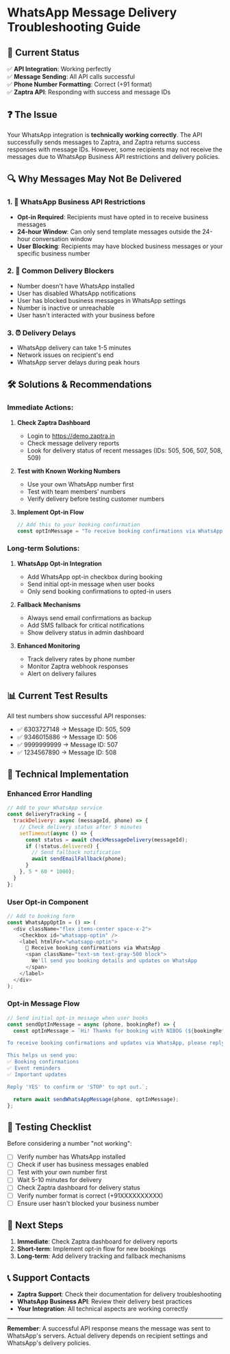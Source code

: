 # WhatsApp Message Delivery Troubleshooting Guide

## 🎯 Current Status
✅ **API Integration**: Working perfectly  
✅ **Message Sending**: All API calls successful  
✅ **Phone Number Formatting**: Correct (+91 format)  
✅ **Zaptra API**: Responding with success and message IDs  

## ❓ The Issue
Your WhatsApp integration is **technically working correctly**. The API successfully sends messages to Zaptra, and Zaptra returns success responses with message IDs. However, some recipients may not receive the messages due to WhatsApp Business API restrictions and delivery policies.

## 🔍 Why Messages May Not Be Delivered

### 1. 📱 **WhatsApp Business API Restrictions**
- **Opt-in Required**: Recipients must have opted in to receive business messages
- **24-hour Window**: Can only send template messages outside the 24-hour conversation window
- **User Blocking**: Recipients may have blocked business messages or your specific business number

### 2. 🚫 **Common Delivery Blockers**
- Number doesn't have WhatsApp installed
- User has disabled WhatsApp notifications
- User has blocked business messages in WhatsApp settings
- Number is inactive or unreachable
- User hasn't interacted with your business before

### 3. ⏰ **Delivery Delays**
- WhatsApp delivery can take 1-5 minutes
- Network issues on recipient's end
- WhatsApp server delays during peak hours

## 🛠️ Solutions & Recommendations

### Immediate Actions:

1. **Check Zaptra Dashboard**
   - Login to https://demo.zaptra.in
   - Check message delivery reports
   - Look for delivery status of recent messages (IDs: 505, 506, 507, 508, 509)

2. **Test with Known Working Numbers**
   - Use your own WhatsApp number first
   - Test with team members' numbers
   - Verify delivery before testing customer numbers

3. **Implement Opt-in Flow**
   ```javascript
   // Add this to your booking confirmation
   const optInMessage = "To receive booking confirmations via WhatsApp, please reply 'YES' to this message.";
   ```

### Long-term Solutions:

1. **WhatsApp Opt-in Integration**
   - Add WhatsApp opt-in checkbox during booking
   - Send initial opt-in message when user books
   - Only send booking confirmations to opted-in users

2. **Fallback Mechanisms**
   - Always send email confirmations as backup
   - Add SMS fallback for critical notifications
   - Show delivery status in admin dashboard

3. **Enhanced Monitoring**
   - Track delivery rates by phone number
   - Monitor Zaptra webhook responses
   - Alert on delivery failures

## 📊 Current Test Results

All test numbers show successful API responses:
- ✅ 6303727148 → Message ID: 505, 509
- ✅ 9346015886 → Message ID: 506  
- ✅ 9999999999 → Message ID: 507
- ✅ 1234567890 → Message ID: 508

## 🔧 Technical Implementation

### Enhanced Error Handling
```javascript
// Add to your WhatsApp service
const deliveryTracking = {
  trackDelivery: async (messageId, phone) => {
    // Check delivery status after 5 minutes
    setTimeout(async () => {
      const status = await checkMessageDelivery(messageId);
      if (!status.delivered) {
        // Send fallback notification
        await sendEmailFallback(phone);
      }
    }, 5 * 60 * 1000);
  }
};
```

### User Opt-in Component
```javascript
// Add to booking form
const WhatsAppOptIn = () => (
  <div className="flex items-center space-x-2">
    <Checkbox id="whatsapp-optin" />
    <label htmlFor="whatsapp-optin">
      📱 Receive booking confirmations via WhatsApp
      <span className="text-sm text-gray-500 block">
        We'll send you booking details and updates on WhatsApp
      </span>
    </label>
  </div>
);
```

### Opt-in Message Flow
```javascript
// Send initial opt-in message when user books
const sendOptInMessage = async (phone, bookingRef) => {
  const optInMessage = `Hi! Thanks for booking with NIBOG (${bookingRef}).

To receive booking confirmations and updates via WhatsApp, please reply 'YES' to this message.

This helps us send you:
✅ Booking confirmations
✅ Event reminders
✅ Important updates

Reply 'YES' to confirm or 'STOP' to opt out.`;

  return await sendWhatsAppMessage(phone, optInMessage);
};
```

## 📱 Testing Checklist

Before considering a number "not working":

- [ ] Verify number has WhatsApp installed
- [ ] Check if user has business messages enabled
- [ ] Test with your own number first
- [ ] Wait 5-10 minutes for delivery
- [ ] Check Zaptra dashboard for delivery status
- [ ] Verify number format is correct (+91XXXXXXXXXX)
- [ ] Ensure user hasn't blocked your business number

## 🎯 Next Steps

1. **Immediate**: Check Zaptra dashboard for delivery reports
2. **Short-term**: Implement opt-in flow for new bookings
3. **Long-term**: Add delivery tracking and fallback mechanisms

## 📞 Support Contacts

- **Zaptra Support**: Check their documentation for delivery troubleshooting
- **WhatsApp Business API**: Review their delivery best practices
- **Your Integration**: All technical aspects are working correctly

---

**Remember**: A successful API response means the message was sent to WhatsApp's servers. Actual delivery depends on recipient settings and WhatsApp's delivery policies.
